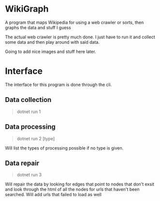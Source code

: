 # WikiGraph
A program that maps Wikipedia for using a web crawler or sorts, then graphs the data and stuff I guess

The actual web crawler is pretty much done. I just have to run it and collect some data and then play around with said data. 

Going to add nice images and stuff here later.

# Interface

The interface for this program is done through the cli.

## Data collection
> dotnet run 1

## Data processing
> dotnet run 2 [type]

Will list the types of processing possible if no type is given.

## Data repair
> dotnet run 3

Will repair the data by looking for edges that point to nodes that don't exsit and look through
the html of all the nodes for urls that haven't been searched. Will add urls that failed to load as well